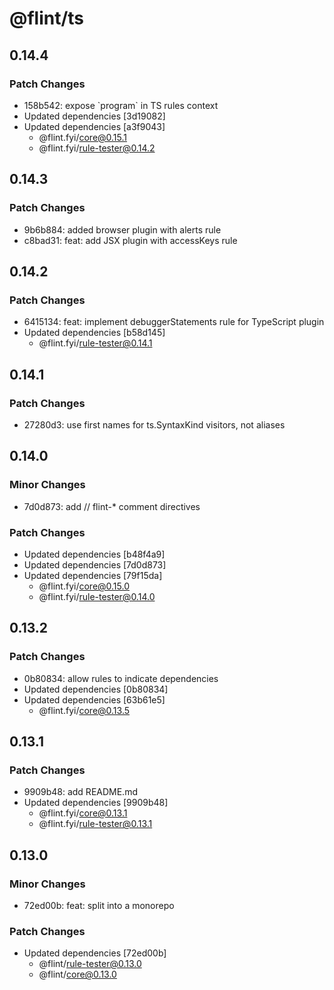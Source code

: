 # @flint/ts

## 0.14.4

### Patch Changes

- 158b542: expose \`program\` in TS rules context
- Updated dependencies [3d19082]
- Updated dependencies [a3f9043]
  - @flint.fyi/core@0.15.1
  - @flint.fyi/rule-tester@0.14.2

## 0.14.3

### Patch Changes

- 9b6b884: added browser plugin with alerts rule
- c8bad31: feat: add JSX plugin with accessKeys rule

## 0.14.2

### Patch Changes

- 6415134: feat: implement debuggerStatements rule for TypeScript plugin
- Updated dependencies [b58d145]
  - @flint.fyi/rule-tester@0.14.1

## 0.14.1

### Patch Changes

- 27280d3: use first names for ts.SyntaxKind visitors, not aliases

## 0.14.0

### Minor Changes

- 7d0d873: add // flint-\* comment directives

### Patch Changes

- Updated dependencies [b48f4a9]
- Updated dependencies [7d0d873]
- Updated dependencies [79f15da]
  - @flint.fyi/core@0.15.0
  - @flint.fyi/rule-tester@0.14.0

## 0.13.2

### Patch Changes

- 0b80834: allow rules to indicate dependencies
- Updated dependencies [0b80834]
- Updated dependencies [63b61e5]
  - @flint.fyi/core@0.13.5

## 0.13.1

### Patch Changes

- 9909b48: add README.md
- Updated dependencies [9909b48]
  - @flint.fyi/core@0.13.1
  - @flint.fyi/rule-tester@0.13.1

## 0.13.0

### Minor Changes

- 72ed00b: feat: split into a monorepo

### Patch Changes

- Updated dependencies [72ed00b]
  - @flint/rule-tester@0.13.0
  - @flint/core@0.13.0
